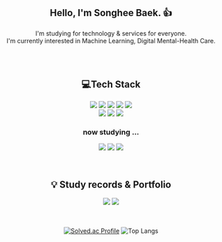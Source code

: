 <div align="center">
 
## Hello, I'm Songhee Baek. 👍
I'm studying for technology & services for everyone. <br>
I'm currently interested in Machine Learning, Digital Mental-Health Care.

<br><br>


## 💻Tech Stack
<img src="https://img.shields.io/badge/Python-3776AB?style=flat-square&logo=python&logoColor=white"/></a>
<img src="https://img.shields.io/badge/PyTorch-0060E5?style=flat-square&logo=PyTorch&logoColor=white"/></a>
<img src="https://img.shields.io/badge/MySQL-4479A1?style=flat-square&logo=Conda-Forge&logoColor=white"/></a>
<img src="https://img.shields.io/badge/Android Studio-3DDC84?style=flat-square&logo=Conda-Forge&logoColor=white"/></a>
<img src="https://img.shields.io/badge/Android-3DDC84?style=flat-square&logo=Android&logoColor=white"/></a>
<br>
<img src="https://img.shields.io/badge/Weights_&_Biases-FFBE00?style=flat-square&logo=WeightsAndBiases&logoColor=white"/></a>
<img src="https://img.shields.io/badge/Figma-F24E1E?style=flat-square&logo=Figma&logoColor=white"/></a>
<img src="https://img.shields.io/badge/Jupyter-D24939?style=flat-square&logo=Jupyter&logoColor=white"/></a>
<br>
### now studying ...
<img src="https://img.shields.io/badge/Springboot-J24939?style=flat-square&logo=Springboot&logoColor=white"/></a> 
<img src="https://img.shields.io/badge/Java-A24939?style=flat-square&logo=Java&logoColor=white"/></a> 
<img src="https://img.shields.io/badge/PostgreSQL-4169E1?style=flat-square&logo=Java&logoColor=white"/></a> 
<br><br><br>

## 💡 Study records & Portfolio
<a href="https://blog.naver.com/baeksh0330" target="_blank"><img src="https://img.shields.io/badge/blog-56B366?style=flat-square&logo=Blogger&logoColor=white"/></a>
<a href="https://2ehgsfilms.notion.site/f4e3b9fc343141f18eae84321b9afc39?pvs=4" target="_blank"><img src="https://img.shields.io/badge/notion-000000?style=flat-square&logo=notion&logoColor=White"/></a>
<br><br><br>

[![Solved.ac Profile](http://mazassumnida.wtf/api/v2/generate_badge?boj=baeksh0330)](https://solved.ac/baeksh0330/)
![Top Langs](https://github-readme-stats.vercel.app/api/top-langs/?username=baeksh0330&layout=compact&theme=default)

</div>


